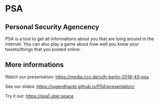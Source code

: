 # PSA 
## Personal Security Agencency 
PSA is a tool to get all informations about you that are lying around in the internet.
You can also play a game about how well you know your tweets/things that you posted online.


## More informations
Watch our presentation: https://media.ccc.de/v/jh-berlin-2018-43-psa

See our slides: https://jugendhackt.github.io/PSA/presentation/

Try it out: https://psa1.uber.space
